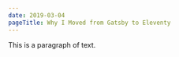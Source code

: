 ```yaml
---
date: 2019-03-04
pageTitle: Why I Moved from Gatsby to Eleventy
---
```


This is a paragraph of text.
